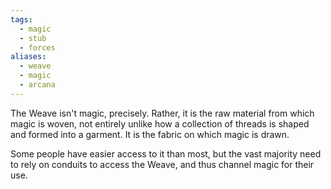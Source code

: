 ```yaml
---
tags:
  - magic
  - stub
  - forces
aliases:
  - weave
  - magic
  - arcana
---
```

The Weave isn't magic, precisely. Rather, it is the raw material from which magic is woven, not entirely unlike how a collection of threads is shaped and formed into a garment. It is the fabric on which magic is drawn.

Some people have easier access to it than most, but the vast majority need to rely on conduits to access the Weave, and thus channel magic for their use.